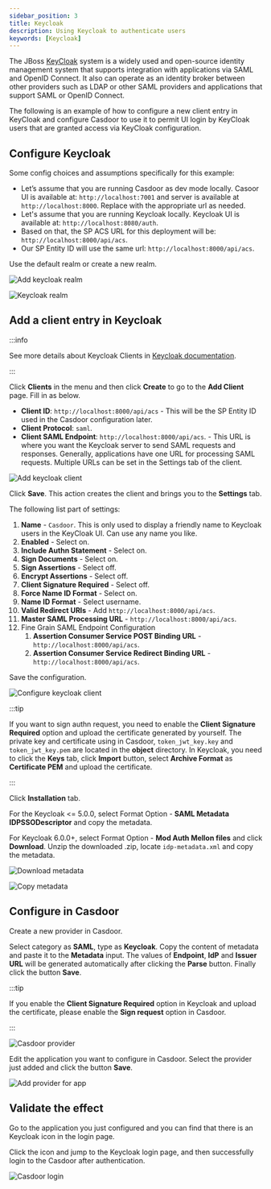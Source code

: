 ```yaml
---
sidebar_position: 3
title: Keycloak
description: Using Keycloak to authenticate users
keywords: [Keycloak]
---
```


The JBoss [KeyCloak](https://www.keycloak.org/) system is a widely used and open-source identity management system that supports integration with applications via SAML and OpenID Connect. It also can operate as an identity broker between other providers such as LDAP or other SAML providers and applications that support SAML or OpenID Connect.

The following is an example of how to configure a new client entry in KeyCloak and configure Casdoor to use it to permit UI login by KeyCloak users that are granted access via KeyCloak configuration.

## Configure Keycloak

Some config choices and assumptions specifically for this example:

- Let’s assume that you are running Casdoor as dev mode locally. Casoor UI is available at: `http://localhost:7001` and server is available at `http://localhost:8000`. Replace with the appropriate url as needed.
- Let's assume that you are running Keycloak locally. Keycloak UI is available at: `http://localhost:8080/auth`.
- Based on that, the SP ACS URL for this deployment will be: `http://localhost:8000/api/acs`.
- Our SP Entity ID will use the same url: `http://localhost:8000/api/acs`.

Use the default realm or create a new realm.

![Add keycloak realm](/img/providers/SAML/keycloak_realm_add.png)

![Keycloak realm](/img/providers/SAML/keycloak_realm.png)

## Add a client entry in Keycloak

:::info

See more details about Keycloak Clients in [Keycloak documentation](https://www.keycloak.org/docs/latest/server_admin/index.html#_client-saml-configuration).

:::

Click **Clients** in the menu and then click **Create** to go to the **Add Client** page. Fill in as below.

- **Client ID**: `http://localhost:8000/api/acs` - This will be the SP Entity ID used in the Casdoor configuration later.
- **Client Protocol**: `saml`.
- **Client SAML Endpoint**: `http://localhost:8000/api/acs`. - This URL is where you want the Keycloak server to send SAML requests and responses. Generally, applications have one URL for processing SAML requests. Multiple URLs can be set in the Settings tab of the client.

![Add keycloak client](/img/providers/SAML/keycloak_client_add.png)

Click **Save**. This action creates the client and brings you to the **Settings** tab.

The following list part of settings:

1. **Name** - `Casdoor`. This is only used to display a friendly name to Keycloak users in the KeyCloak UI. Can use any name you like.
2. **Enabled** - Select on.
3. **Include Authn Statement** - Select on. 
4. **Sign Documents** - Select on.
5. **Sign Assertions** - Select off.
6. **Encrypt Assertions** - Select off.
7. **Client Signature Required** - Select off.
8. **Force Name ID Format** - Select on.
9. **Name ID Format** - Select username.
10. **Valid Redirect URIs** - Add `http://localhost:8000/api/acs`.
11. **Master SAML Processing URL** - `http://localhost:8000/api/acs`.
12. Fine Grain SAML Endpoint Configuration
    1. **Assertion Consumer Service POST Binding URL** - `http://localhost:8000/api/acs`.
    2. **Assertion Consumer Service Redirect Binding URL** - `http://localhost:8000/api/acs`.

Save the configuration.

![Configure keycloak client](/img/providers/SAML/keycloak_client_configure.png)

:::tip

If you want to sign authn request, you need to enable the **Client Signature Required** option and upload the certificate generated by yourself. The private key and certificate using in Casdoor, `token_jwt_key.key` and `token_jwt_key.pem` are located in the **object** directory. In Keycloak, you need to click the **Keys** tab, click **Import** button, select **Archive Format** as **Certificate PEM** and upload the certificate.

:::

Click **Installation** tab. 

For the Keycloak <= 5.0.0, select Format Option - **SAML Metadata IDPSSODescriptor** and copy the metadata. 

For Keycloak 6.0.0+, select Format Option - **Mod Auth Mellon files** and click **Download**. Unzip the downloaded .zip, locate `idp-metadata.xml` and copy the metadata.

![Download metadata](/img/providers/SAML/keycloak_client_install.png)

![Copy metadata](/img/providers/SAML/keycloak_client_copy.png)

## Configure in Casdoor

Create a new provider in Casdoor.

Select category as **SAML**, type as **Keycloak**. Copy the content of metadata and paste it to the **Metadata** input. The values of **Endpoint**, **IdP** and **Issuer URL** will be generated automatically after clicking the **Parse** button. Finally click the button **Save**.

:::tip

If you enable the **Client Signature Required** option in Keycloak and upload the certificate, please enable the **Sign request** option in Casdoor.

:::

![Casdoor provider](/img/providers/SAML/keycloak_casdoor_provider.png)

Edit the application you want to configure in Casdoor. Select the provider just added and click the button **Save**.

![Add provider for app](/img/providers/SAML/keycloak_casdoor_app.png)

## Validate the effect

Go to the application you just configured and you can find that there is an Keycloak icon in the login page. 

Click the icon and jump to the Keycloak login page, and then successfully login to the Casdoor after authentication.

![Casdoor login](/img/providers/SAML/keycloak_casdoor_login.gif)